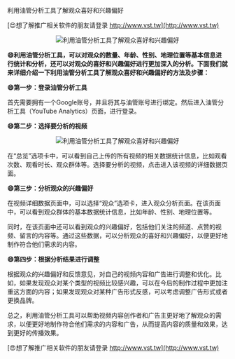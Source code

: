 利用油管分析工具了解观众喜好和兴趣偏好

[😍想了解推广相关软件的朋友请登录 http://www.vst.tw](http://www.vst.tw)

 <center><img src="https://vst.tw/MP4/tuiguang/png/8.png" alt="利用油管分析工具了解观众喜好和兴趣偏好"></center>

**😄利用油管分析工具，可以对观众的数量、年龄、性别、地理位置等基本信息进行统计和分析，还可以对观众的喜好和兴趣偏好进行更加深入的分析。下面我们就来详细介绍一下利用油管分析工具了解观众喜好和兴趣偏好的方法及步骤：**

**😄第一步：登录油管分析工具**

首先需要拥有一个Google账号，并且将其与油管账号进行绑定。然后进入油管分析工具（YouTube Analytics）页面，进行登录。

**😄第二步：选择要分析的视频**

 <center><img src="https://vst.tw/MP4/tuiguang/png/7.png" alt="利用油管分析工具了解观众喜好和兴趣偏好"></center>

在“总览”选项卡中，可以看到自己上传的所有视频的相关数据统计信息，比如观看次数、观看时长、观众群体等。选择要分析的视频，点击进入该视频的详细数据页面。

**😄第三步：分析观众的兴趣偏好**

在视频详细数据页面中，可以选择“观众”选项卡，进入观众分析页面。在该页面中，可以看到观众群体的基本数据统计信息，比如年龄、性别、地理位置等。

同时，在该页面中还可以看到观众的兴趣偏好，包括他们关注的频道、点赞的视频、留言的内容等。通过这些数据，可以分析观众的喜好和兴趣偏好，以便更好地制作符合他们需求的内容。

**😄第四步：根据分析结果进行调整**

根据观众的兴趣偏好和反馈意见，对自己的视频内容和广告进行调整和优化。比如，如果发现观众对某个类型的视频比较感兴趣，可以在今后的制作过程中更加注重这方面的内容；如果发现观众对某种广告形式反感，可以考虑调整广告形式或者更换品牌。

总之，利用油管分析工具可以帮助视频内容创作者和广告主更好地了解观众的需求，以便更好地制作符合他们需求的内容和广告，从而提高内容的质量和效果，达到更好的传播效果。

[😍想了解推广相关软件的朋友请登录 http://www.vst.tw](http://www.vst.tw)



